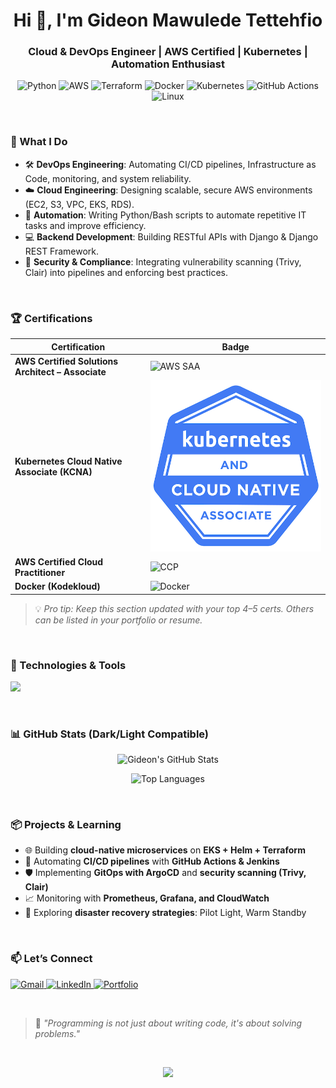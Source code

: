 <h1 align="center">Hi 👋, I'm Gideon Mawulede Tettehfio</h1>
<h3 align="center">Cloud & DevOps Engineer | AWS Certified | Kubernetes | Automation Enthusiast</h3>

<p align="center">
  <img src="https://img.shields.io/badge/Python-3776AB?style=for-the-badge&logo=python&logoColor=white" alt="Python" />
  <img src="https://img.shields.io/badge/AWS-232F3E?style=for-the-badge&logo=amazon-aws&logoColor=white" alt="AWS" />
  <img src="https://img.shields.io/badge/Terraform-7B42BC?style=for-the-badge&logo=terraform&logoColor=white" alt="Terraform" />
  <img src="https://img.shields.io/badge/Docker-2496ED?style=for-the-badge&logo=docker&logoColor=white" alt="Docker" />
  <img src="https://img.shields.io/badge/Kubernetes-326CE5?style=for-the-badge&logo=kubernetes&logoColor=white" alt="Kubernetes" />
  <img src="https://img.shields.io/badge/GitHub_Actions-2088FF?style=for-the-badge&logo=github-actions&logoColor=white" alt="GitHub Actions" />
  <img src="https://img.shields.io/badge/Linux-FCC624?style=for-the-badge&logo=linux&logoColor=black" alt="Linux" />
</p>

<br/>

### 🔧 What I Do
- 🛠️ **DevOps Engineering**: Automating CI/CD pipelines, Infrastructure as Code, monitoring, and system reliability.
- ☁️ **Cloud Engineering**: Designing scalable, secure AWS environments (EC2, S3, VPC, EKS, RDS).
- 🐍 **Automation**: Writing Python/Bash scripts to automate repetitive IT tasks and improve efficiency.
- 💻 **Backend Development**: Building RESTful APIs with Django & Django REST Framework.
- 🔐 **Security & Compliance**: Integrating vulnerability scanning (Trivy, Clair) into pipelines and enforcing best practices.

<br/>

### 🏆 Certifications
| Certification | Badge |
|--------------|-------|
| **AWS Certified Solutions Architect – Associate** | ![AWS SAA](https://github.com/Gideon-Tee/Gideon-Tee/blob/main/certs/saa.png) |
| **Kubernetes Cloud Native Associate (KCNA)** | ![KCNA](https://github.com/Gideon-Tee/Gideon-Tee/blob/main/certs/kcna-badge.png) |
| **AWS Certified Cloud Practitioner** | ![CCP](https://github.com/Gideon-Tee/Gideon-Tee/blob/main/certs/aws-ccp.png) |
| **Docker (Kodekloud)** | ![Docker](https://github.com/Gideon-Tee/Gideon-Tee/blob/main/certs/docker-kodekloud.png) |

> 💡 *Pro tip: Keep this section updated with your top 4–5 certs. Others can be listed in your portfolio or resume.*

<br/>

### 🚀 Technologies & Tools
<p align="left">
  <img src="https://skillicons.dev/icons?i=aws,terraform,k8s,docker,nginx,ubuntu,git,jenkins,py,js,bash,redis,postgresql" />
</p>

<br/>

### 📊 GitHub Stats (Dark/Light Compatible)
<p align="center">
  <img src="https://github-readme-stats.vercel.app/api?username=Gideon-Tee&show_icons=true&theme=dark&hide_border=false" 
       onerror="this.onerror=null; this.src='https://github-readme-stats.vercel.app/api?username=Gideon-Tee&show_icons=true&theme=light&hide_border=false'" 
       alt="Gideon's GitHub Stats" />
</p>

<p align="center">
  <img src="https://github-readme-stats.vercel.app/api/top-langs/?username=Gideon-Tee&layout=compact&theme=dark&hide_border=false" 
       onerror="this.onerror=null; this.src='https://github-readme-stats.vercel.app/api/top-langs/?username=Gideon-Tee&layout=compact&theme=light&hide_border=false'" 
       alt="Top Languages" />
</p>

<br/>

### 📦 Projects & Learning
- 🌐 Building **cloud-native microservices** on **EKS + Helm + Terraform**
- 🔁 Automating **CI/CD pipelines** with **GitHub Actions & Jenkins**
- 🛡️ Implementing **GitOps with ArgoCD** and **security scanning (Trivy, Clair)**
- 📈 Monitoring with **Prometheus, Grafana, and CloudWatch**
- 🔄 Exploring **disaster recovery strategies**: Pilot Light, Warm Standby

<br/>

### 📫 Let’s Connect
<p align="left">
  <a href="mailto:gideonlambride@gmail.com" target="_blank">
    <img src="https://img.shields.io/badge/Gmail-D14836?style=for-the-badge&logo=gmail&logoColor=white" alt="Gmail" />
  </a>
  <a href="https://linkedin.com/in/gideon-tettehfio" target="_blank">
    <img src="https://img.shields.io/badge/LinkedIn-0A66C2?style=for-the-badge&logo=linkedin&logoColor=white" alt="LinkedIn" />
  </a>
  <a href="https://gideon-tee.github.io/portfolio/" target="_blank">
    <img src="https://img.shields.io/badge/Portfolio-000000?style=for-the-badge&logo=vercel&logoColor=white" alt="Portfolio" />
  </a>
</p>

<br/>

> 💬 *"Programming is not just about writing code, it's about solving problems."*

<br/>

<p align="center">
  <img src="https://capsule-render.vercel.app/api?type=waving&color=gradient&height=120&section=footer" />
</p>